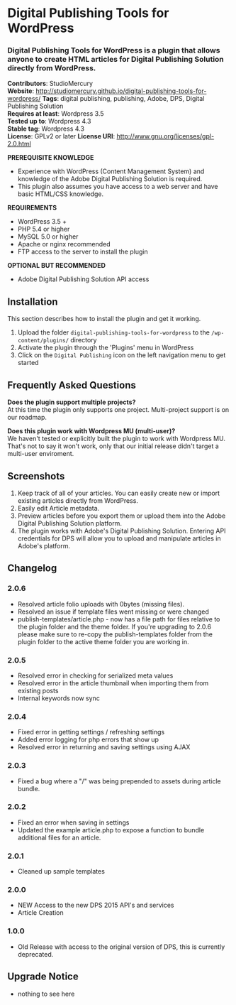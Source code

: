 # Digital Publishing Tools for WordPress
### Digital Publishing Tools for WordPress is a plugin that allows anyone to create HTML articles for Digital Publishing Solution directly from WordPress.

**Contributors**: StudioMercury  
**Website**: http://studiomercury.github.io/digital-publishing-tools-for-wordpress/ 
**Tags**: digital publishing, publishing, Adobe, DPS, Digital Publishing Solution  
**Requires at least**: Wordpress 3.5  
**Tested up to**: Wordpress 4.3  
**Stable tag**: Wordpress 4.3  
**License**: GPLv2 or later 
**License URI**: http://www.gnu.org/licenses/gpl-2.0.html  


**PREREQUISITE KNOWLEDGE**
* Experience with WordPress (Content Management System) and knowledge of the Adobe Digital Publishing Solution is required. 
* This plugin also assumes you have access to a web server and have basic HTML/CSS knowledge.


**REQUIREMENTS**
* WordPress 3.5 +
* PHP 5.4 or higher
* MySQL 5.0 or higher
* Apache or nginx recommended
* FTP access to the server to install the plugin


**OPTIONAL BUT RECOMMENDED**
* Adobe Digital Publishing Solution API access


## Installation

This section describes how to install the plugin and get it working.

1. Upload the folder `digital-publishing-tools-for-wordpress` to the `/wp-content/plugins/` directory
2. Activate the plugin through the 'Plugins' menu in WordPress
3. Click on the `Digital Publishing` icon on the left navigation menu to get started


## Frequently Asked Questions

**Does the plugin support multiple projects?**  
At this time the plugin only supports one project. Multi-project support is on our roadmap.


**Does this plugin work with Wordpress MU (multi-user)?**  
We haven't tested or explicitly built the plugin to work with Wordpress MU. That's not to say it won't work, only that our initial release didn't target a multi-user enviroment. 

## Screenshots
1. Keep track of all of your articles. You can easily create new or import existing articles directly from WordPress.
2. Easily edit Article metadata.
3. Preview articles before you export them or upload them into the Adobe Digital Publishing Solution platform.
4. The plugin works with Adobe's Digital Publishing Solution. Entering API credentials for DPS will allow you to upload and manipulate articles in Adobe's platform.


## Changelog

### 2.0.6
* Resolved article folio uploads with 0bytes (missing files).
* Resolved an issue if template files went missing or were changed
* publish-templates/article.php - now has a file path for files relative to the plugin folder and the theme folder. If you're upgrading to 2.0.6 please make sure to re-copy the publish-templates folder from the plugin folder to the active theme folder you are working in.


### 2.0.5
* Resolved error in checking for serialized meta values
* Resolved error in the article thumbnail when importing them from
existing posts
* Internal keywords now sync

### 2.0.4
* Fixed error in getting settings / refreshing settings
* Added error logging for php errors that show up
* Resolved error in returning and saving settings using AJAX

### 2.0.3
* Fixed a bug where a "/" was being prepended to assets during article bundle. 

### 2.0.2
* Fixed an error when saving in settings
* Updated the example article.php to expose a function to bundle additional files for an article. 

### 2.0.1
* Cleaned up sample templates

### 2.0.0
* NEW Access to the new DPS 2015 API's and services
* Article Creation

### 1.0.0
* Old Release with access to the original version of DPS, this is currently deprecated.


## Upgrade Notice
* nothing to see here
